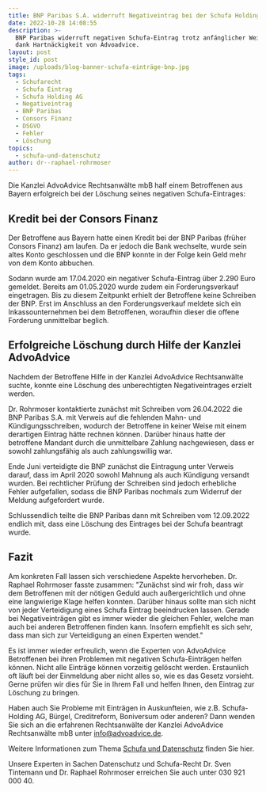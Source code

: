 ```yaml
---
title: BNP Paribas S.A. widerruft Negativeintrag bei der Schufa Holding AG
date: 2022-10-28 14:08:55
description: >-
  BNP Paribas widerruft negativen Schufa-Eintrag trotz anfänglicher Weigerung
  dank Hartnäckigkeit von Advoadvice.
layout: post
style_id: post
image: /uploads/blog-banner-schufa-einträge-bnp.jpg
tags:
  - Schufarecht
  - Schufa Eintrag
  - Schufa Holding AG
  - Negativeintrag
  - BNP Paribas
  - Consors Finanz
  - DSGVO
  - Fehler
  - Löschung
topics:
  - schufa-und-datenschutz
author: dr--raphael-rohrmoser
---
```

Die Kanzlei AdvoAdvice Rechtsanwälte mbB half einem Betroffenen aus Bayern erfolgreich bei der Löschung seines negativen Schufa-Eintrages:

## Kredit bei der Consors Finanz

Der Betroffene aus Bayern hatte einen Kredit bei der BNP Paribas (früher Consors Finanz) am laufen. Da er jedoch die Bank wechselte, wurde sein altes Konto geschlossen und die BNP konnte in der Folge kein Geld mehr von dem Konto abbuchen.

Sodann wurde am 17.04.2020 ein negativer Schufa-Eintrag über 2.290 Euro gemeldet. Bereits am 01.05.2020 wurde zudem ein Forderungsverkauf eingetragen. Bis zu diesem Zeitpunkt erhielt der Betroffene keine Schreiben der BNP. Erst im Anschluss an den Forderungsverkauf meldete sich ein Inkassounternehmen bei dem Betroffenen, woraufhin dieser die offene Forderung unmittelbar beglich.

## Erfolgreiche Löschung durch Hilfe der Kanzlei AdvoAdvice

Nachdem der Betroffene Hilfe in der Kanzlei AdvoAdvice Rechtsanwälte suchte, konnte eine Löschung des unberechtigten Negativeintrages erzielt werden.

Dr. Rohrmoser kontaktierte zunächst mit Schreiben vom 26.04.2022 die BNP Paribas S.A. mit Verweis auf die fehlenden Mahn- und Kündigungsschreiben, wodurch der Betroffene in keiner Weise mit einem derartigen Eintrag hätte rechnen können. Darüber hinaus hatte der betroffene Mandant durch die unmittelbare Zahlung nachgewiesen, dass er sowohl zahlungsfähig als auch zahlungswillig war.

Ende Juni verteidigte die BNP zunächst die Eintragung unter Verweis darauf, dass im April 2020 sowohl Mahnung als auch Kündigung versandt wurden. Bei rechtlicher Prüfung der Schreiben sind jedoch erhebliche Fehler aufgefallen, sodass die BNP Paribas nochmals zum Widerruf der Meldung aufgefordert wurde.

Schlussendlich teilte die BNP Paribas dann mit Schreiben vom 12.09.2022 endlich mit, dass eine Löschung des Eintrages bei der Schufa beantragt wurde.

## Fazit

Am konkreten Fall lassen sich verschiedene Aspekte hervorheben. Dr. Raphael Rohrmoser fasste zusammen: "Zunächst sind wir froh, dass wir dem Betroffenen mit der nötigen Geduld auch außergerichtlich und ohne eine langwierige Klage helfen konnten. Darüber hinaus sollte man sich nicht von jeder Verteidigung eines Schufa Eintrag beeindrucken lassen. Gerade bei Negativeinträgen gibt es immer wieder die gleichen Fehler, welche man auch bei anderen Betroffenen finden kann. Insofern empfiehlt es sich sehr, dass man sich zur Verteidigung an einen Experten wendet."

Es ist immer wieder erfreulich, wenn die Experten von AdvoAdvice Betroffenen bei ihren Problemen mit negativen Schufa-Einträgen helfen können. Nicht alle Einträge können vorzeitig gelöscht werden. Erstaunlich oft läuft bei der Einmeldung aber nicht alles so, wie es das Gesetz vorsieht. Gerne prüfen wir dies für Sie in Ihrem Fall und helfen Ihnen, den Eintrag zur Löschung zu bringen.

Haben auch Sie Probleme mit Einträgen in Auskunfteien, wie z.B. Schufa-Holding AG, Bürgel, Creditreform, Boniversum oder anderen? Dann wenden Sie sich an die erfahrenen Rechtsanwälte der Kanzlei AdvoAdvice Rechtsanwälte mbB unter [info@advoadvice.de](mailto:info@advoadvice.de).

Weitere Informationen zum Thema [Schufa und Datenschutz](/themen/schufa-und-datenschutz/)&nbsp;finden Sie hier.&nbsp;

Unsere Experten in Sachen Datenschutz und Schufa-Recht Dr. Sven Tintemann und Dr. Raphael Rohrmoser erreichen Sie auch unter 030 921 000 40.